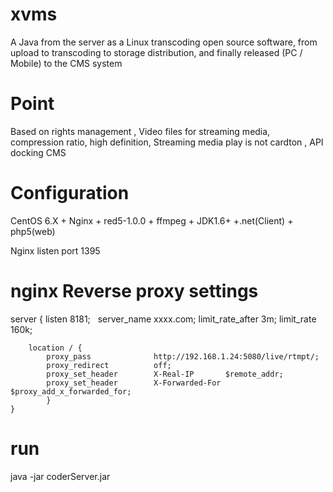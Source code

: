 # xvms
 A Java from the server as a Linux transcoding open source software, from upload to transcoding to storage distribution, and finally released (PC / Mobile) to the CMS system

# Point
Based on rights management , Video files for streaming media, compression ratio, high definition, Streaming media play is not cardton , API docking CMS

# Configuration
CentOS 6.X + Nginx + red5-1.0.0 + ffmpeg + JDK1.6+ +.net(Client) + php5(web)

Nginx listen port 1395

# nginx Reverse proxy settings
server 
	{
    	listen          8181;
    	server_name xxxx.com;
        limit_rate_after 3m;
        limit_rate 160k;

    	location / {
        	proxy_pass              http://192.168.1.24:5080/live/rtmpt/;
        	proxy_redirect          off;
        	proxy_set_header        X-Real-IP       $remote_addr;
        	proxy_set_header        X-Forwarded-For $proxy_add_x_forwarded_for;
        	}
	}
 
 
 # run
 java -jar coderServer.jar
